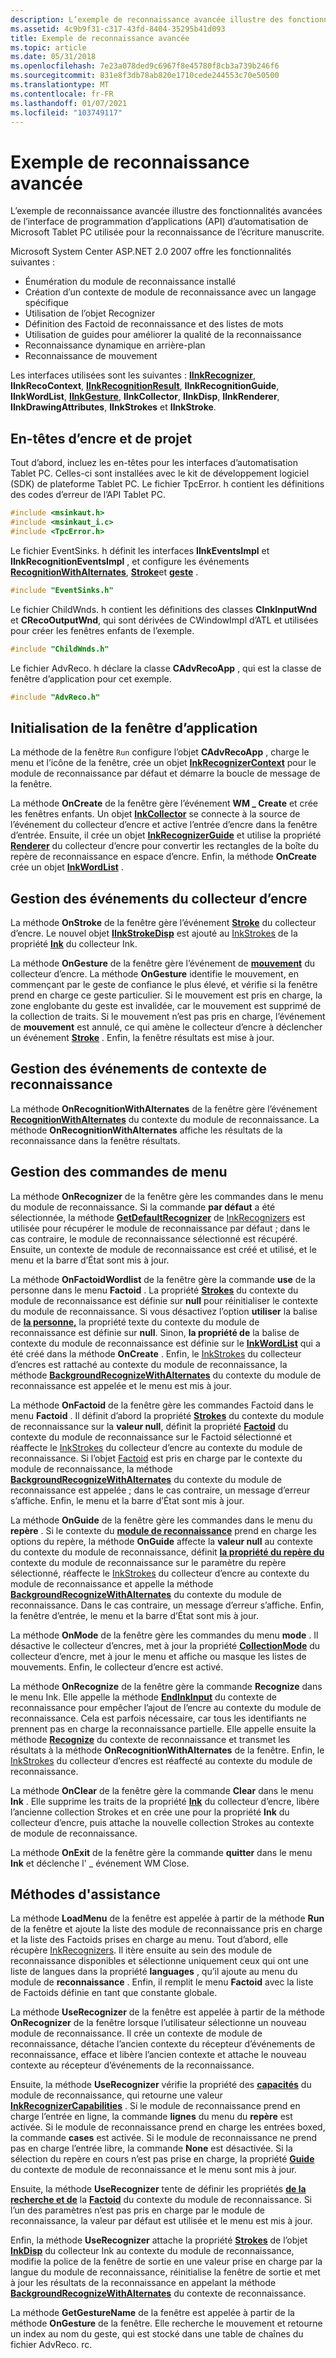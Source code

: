 ```yaml
---
description: L’exemple de reconnaissance avancée illustre des fonctionnalités avancées de l’interface de programmation d’applications (API) d’automatisation de Microsoft Tablet PC utilisée pour la reconnaissance de l’écriture manuscrite.
ms.assetid: 4c9b9f31-c317-43fd-8404-35295b41d093
title: Exemple de reconnaissance avancée
ms.topic: article
ms.date: 05/31/2018
ms.openlocfilehash: 7e23a078ded9c6967f8e45780f8cb3a739b246f6
ms.sourcegitcommit: 831e8f3db78ab820e1710cede244553c70e50500
ms.translationtype: MT
ms.contentlocale: fr-FR
ms.lasthandoff: 01/07/2021
ms.locfileid: "103749117"
---
```

# <a name="advanced-recognition-sample"></a>Exemple de reconnaissance avancée

L’exemple de reconnaissance avancée illustre des fonctionnalités avancées de l’interface de programmation d’applications (API) d’automatisation de Microsoft Tablet PC utilisée pour la reconnaissance de l’écriture manuscrite.

Microsoft System Center ASP.NET 2.0 2007 offre les fonctionnalités suivantes :

-   Énumération du module de reconnaissance installé
-   Création d’un contexte de module de reconnaissance avec un langage spécifique
-   Utilisation de l’objet Recognizer
-   Définition des Factoid de reconnaissance et des listes de mots
-   Utilisation de guides pour améliorer la qualité de la reconnaissance
-   Reconnaissance dynamique en arrière-plan
-   Reconnaissance de mouvement

Les interfaces utilisées sont les suivantes : [**IInkRecognizer**](/windows/desktop/api/msinkaut/nn-msinkaut-iinkrecognizer), **IInkRecoContext**, [**IInkRecognitionResult**](/windows/desktop/api/msinkaut/nn-msinkaut-iinkrecognitionresult), **IInkRecognitionGuide**, **IInkWordList**, [**IInkGesture**](/windows/desktop/api/msinkaut/nn-msinkaut-iinkgesture), **IInkCollector**, **IInkDisp**, **IInkRenderer**, **IInkDrawingAttributes**, **IInkStrokes** et **IInkStroke**.

## <a name="ink-and-project-headers"></a>En-têtes d’encre et de projet

Tout d’abord, incluez les en-têtes pour les interfaces d’automatisation Tablet PC. Celles-ci sont installées avec le kit de développement logiciel (SDK) de plateforme Tablet PC. Le fichier TpcError. h contient les définitions des codes d’erreur de l’API Tablet PC.


```C++
#include <msinkaut.h>
#include <msinkaut_i.c>
#include <TpcError.h>
```



Le fichier EventSinks. h définit les interfaces **IInkEventsImpl** et **IInkRecognitionEventsImpl** , et configure les événements [**RecognitionWithAlternates**](inkrecognizercontext-recognitionwithalternates.md), [**Stroke**](inkcollector-stroke.md)et [**geste**](inkcollector-gesture.md) .


```C++
#include "EventSinks.h"
```



Le fichier ChildWnds. h contient les définitions des classes **CInkInputWnd** et **CRecoOutputWnd**, qui sont dérivées de CWindowImpl d’ATL et utilisées pour créer les fenêtres enfants de l’exemple.


```C++
#include "ChildWnds.h"
```



Le fichier AdvReco. h déclare la classe **CAdvRecoApp** , qui est la classe de fenêtre d’application pour cet exemple.


```C++
#include "AdvReco.h"
```



## <a name="initializing-the-application-window"></a>Initialisation de la fenêtre d’application

La méthode de la fenêtre `Run` configure l’objet **CAdvRecoApp** , charge le menu et l’icône de la fenêtre, crée un objet [**InkRecognizerContext**](inkrecognizercontext-class.md) pour le module de reconnaissance par défaut et démarre la boucle de message de la fenêtre.

La méthode **OnCreate** de la fenêtre gère l’événement **WM \_ Create** et crée les fenêtres enfants. Un objet [**InkCollector**](inkcollector-class.md) se connecte à la source de l’événement du collecteur d’encre et active l’entrée d’encre dans la fenêtre d’entrée. Ensuite, il crée un objet [**InkRecognizerGuide**](inkrecognizerguide-class.md) et utilise la propriété [**Renderer**](/windows/desktop/api/msinkaut/nf-msinkaut-iinkcollector-get_renderer) du collecteur d’encre pour convertir les rectangles de la boîte du repère de reconnaissance en espace d’encre. Enfin, la méthode **OnCreate** crée un objet [**InkWordList**](inkwordlist-class.md) .

## <a name="handling-ink-collector-events"></a>Gestion des événements du collecteur d’encre

La méthode **OnStroke** de la fenêtre gère l’événement [**Stroke**](inkcollector-stroke.md) du collecteur d’encre. Le nouvel objet [**IInkStrokeDisp**](/windows/desktop/api/msinkaut/nn-msinkaut-iinkstrokedisp) est ajouté au [InkStrokes](/previous-versions/windows/desktop/legacy/ms703293(v=vs.85)) de la propriété [**Ink**](/windows/desktop/api/msinkaut/nf-msinkaut-iinkcollector-get_ink) du collecteur Ink.

La méthode **OnGesture** de la fenêtre gère l’événement de [**mouvement**](inkcollector-gesture.md) du collecteur d’encre. La méthode **OnGesture** identifie le mouvement, en commençant par le geste de confiance le plus élevé, et vérifie si la fenêtre prend en charge ce geste particulier. Si le mouvement est pris en charge, la zone englobante du geste est invalidée, car le mouvement est supprimé de la collection de traits. Si le mouvement n’est pas pris en charge, l’événement de **mouvement** est annulé, ce qui amène le collecteur d’encre à déclencher un événement [**Stroke**](inkcollector-stroke.md) . Enfin, la fenêtre résultats est mise à jour.

## <a name="handling-recognizer-context-events"></a>Gestion des événements de contexte de reconnaissance

La méthode **OnRecognitionWithAlternates** de la fenêtre gère l’événement [**RecognitionWithAlternates**](inkrecognizercontext-recognitionwithalternates.md) du contexte du module de reconnaissance. La méthode **OnRecognitionWithAlternates** affiche les résultats de la reconnaissance dans la fenêtre résultats.

## <a name="handling-menu-commands"></a>Gestion des commandes de menu

La méthode **OnRecognizer** de la fenêtre gère les commandes dans le menu du module de reconnaissance. Si la commande **par défaut** a été sélectionnée, la méthode [**GetDefaultRecognizer**](/windows/desktop/api/msinkaut/nf-msinkaut-iinkrecognizers-getdefaultrecognizer) de [InkRecognizers](/previous-versions/windows/desktop/legacy/ms702438(v=vs.85)) est utilisée pour récupérer le module de reconnaissance par défaut ; dans le cas contraire, le module de reconnaissance sélectionné est récupéré. Ensuite, un contexte de module de reconnaissance est créé et utilisé, et le menu et la barre d’État sont mis à jour.

La méthode **OnFactoidWordlist** de la fenêtre gère la commande **use** de la personne dans le menu **Factoid** . La propriété [**Strokes**](/windows/desktop/api/msinkaut15/nf-msinkaut15-iinkdivisionresult-get_strokes) du contexte du module de reconnaissance est définie sur **null** pour réinitialiser le contexte du module de reconnaissance. Si vous désactivez l’option **utiliser** la balise de [**la personne,**](/windows/desktop/api/msinkaut/nf-msinkaut-iinkrecognizercontext-get_wordlist) la propriété texte du contexte du module de reconnaissance est définie sur **null**. Sinon, **la propriété de** la balise de contexte du module de reconnaissance est définie sur le [**InkWordList**](inkwordlist-class.md) qui a été créé dans la méthode **OnCreate** . Enfin, le [InkStrokes](/previous-versions/windows/desktop/legacy/ms703293(v=vs.85)) du collecteur d’encres est rattaché au contexte du module de reconnaissance, la méthode [**BackgroundRecognizeWithAlternates**](/windows/desktop/api/msinkaut/nf-msinkaut-iinkrecognizercontext-backgroundrecognizewithalternates) du contexte du module de reconnaissance est appelée et le menu est mis à jour.

La méthode **OnFactoid** de la fenêtre gère les commandes Factoid dans le menu **Factoid** . Il définit d’abord la propriété [**Strokes**](/windows/desktop/api/msinkaut15/nf-msinkaut15-iinkdivisionresult-get_strokes) du contexte du module de reconnaissance sur la **valeur null**, définit la propriété [**Factoid**](/windows/desktop/api/msinkaut/nf-msinkaut-iinkrecognizercontext-get_factoid) du contexte du module de reconnaissance sur le Factoid sélectionné et réaffecte le [InkStrokes](/previous-versions/windows/desktop/legacy/ms703293(v=vs.85)) du collecteur d’encre au contexte du module de reconnaissance. Si l’objet [Factoid](factoid-constants.md) est pris en charge par le contexte du module de reconnaissance, la méthode [**BackgroundRecognizeWithAlternates**](/windows/desktop/api/msinkaut/nf-msinkaut-iinkrecognizercontext-backgroundrecognizewithalternates) du contexte du module de reconnaissance est appelée ; dans le cas contraire, un message d’erreur s’affiche. Enfin, le menu et la barre d’État sont mis à jour.

La méthode **OnGuide** de la fenêtre gère les commandes dans le menu du **repère** . Si le contexte du [**module de reconnaissance**](/windows/desktop/api/msinkaut15/nf-msinkaut15-iinkdivisionresult-get_strokes) prend en charge les options du repère, la méthode **OnGuide** affecte la **valeur null** au contexte du contexte du module de reconnaissance, définit [**la propriété du repère du**](/windows/desktop/api/msinkaut/nf-msinkaut-iinkrecognizercontext-get_guide) contexte du module de reconnaissance sur le paramètre du repère sélectionné, réaffecte le [InkStrokes](/previous-versions/windows/desktop/legacy/ms703293(v=vs.85)) du collecteur d’encre au contexte du module de reconnaissance et appelle la méthode [**BackgroundRecognizeWithAlternates**](/windows/desktop/api/msinkaut/nf-msinkaut-iinkrecognizercontext-backgroundrecognizewithalternates) du contexte du module de reconnaissance. Dans le cas contraire, un message d’erreur s’affiche. Enfin, la fenêtre d’entrée, le menu et la barre d’État sont mis à jour.

La méthode **OnMode** de la fenêtre gère les commandes du menu **mode** . Il désactive le collecteur d’encres, met à jour la propriété [**CollectionMode**](/windows/desktop/api/msinkaut/nf-msinkaut-iinkcollector-get_collectionmode) du collecteur d’encre, met à jour le menu et affiche ou masque les listes de mouvements. Enfin, le collecteur d’encre est activé.

La méthode **OnRecognize** de la fenêtre gère la commande **Recognize** dans le menu Ink. Elle appelle la méthode [**EndInkInput**](/windows/desktop/api/msinkaut/nf-msinkaut-iinkrecognizercontext-endinkinput) du contexte de reconnaissance pour empêcher l’ajout de l’encre au contexte du module de reconnaissance. Cela est parfois nécessaire, car tous les identifiants ne prennent pas en charge la reconnaissance partielle. Elle appelle ensuite la méthode [**Recognize**](/windows/desktop/api/msinkaut/nf-msinkaut-iinkrecognizercontext-recognize) du contexte de reconnaissance et transmet les résultats à la méthode **OnRecognitionWithAlternates** de la fenêtre. Enfin, le [InkStrokes](/previous-versions/windows/desktop/legacy/ms703293(v=vs.85)) du collecteur d’encres est réaffecté au contexte du module de reconnaissance.

La méthode **OnClear** de la fenêtre gère la commande **Clear** dans le menu **Ink** . Elle supprime les traits de la propriété [**Ink**](/windows/desktop/api/msinkaut/nf-msinkaut-iinkcollector-get_ink) du collecteur d’encre, libère l’ancienne collection Strokes et en crée une pour la propriété **Ink** du collecteur d’encre, puis attache la nouvelle collection Strokes au contexte de module de reconnaissance.

La méthode **OnExit** de la fenêtre gère la commande **quitter** dans le menu **Ink** et déclenche l' \_ événement WM Close.

## <a name="helper-methods"></a>Méthodes d'assistance

La méthode **LoadMenu** de la fenêtre est appelée à partir de la méthode **Run** de la fenêtre et ajoute la liste des module de reconnaissance pris en charge et la liste des Factoids prises en charge au menu. Tout d’abord, elle récupère [InkRecognizers](/previous-versions/windows/desktop/legacy/ms702438(v=vs.85)). Il itère ensuite au sein des module de reconnaissance disponibles et sélectionne uniquement ceux qui ont une liste de langues dans la propriété **languages** , qu’il ajoute au menu du module de **reconnaissance** . Enfin, il remplit le menu **Factoid** avec la liste de Factoids définie en tant que constante globale.

La méthode **UseRecognizer** de la fenêtre est appelée à partir de la méthode **OnRecognizer** de la fenêtre lorsque l’utilisateur sélectionne un nouveau module de reconnaissance. Il crée un contexte de module de reconnaissance, détache l’ancien contexte du récepteur d’événements de reconnaissance, efface et libère l’ancien contexte et attache le nouveau contexte au récepteur d’événements de la reconnaissance.

Ensuite, la méthode **UseRecognizer** vérifie la propriété des [**capacités**](/windows/desktop/api/msinkaut/nf-msinkaut-iinkrecognizer-get_capabilities) du module de reconnaissance, qui retourne une valeur [**InkRecognizerCapabilities**](/windows/desktop/api/msinkaut/ne-msinkaut-inkrecognizercapabilities) . Si le module de reconnaissance prend en charge l’entrée en ligne, la commande **lignes** du menu du **repère** est activée. Si le module de reconnaissance prend en charge les entrées boxed, la commande **cases** est activée. Si le module de reconnaissance ne prend pas en charge l’entrée libre, la commande **None** est désactivée. Si la sélection du repère en cours n’est pas prise en charge, la propriété [**Guide**](/windows/desktop/api/msinkaut/nf-msinkaut-iinkrecognizercontext-get_guide) du contexte de module de reconnaissance et le menu sont mis à jour.

Ensuite, la méthode **UseRecognizer** tente de définir les propriétés [**de la recherche et de**](/windows/desktop/api/msinkaut/nf-msinkaut-iinkrecognizercontext-get_wordlist) la [**Factoid**](/windows/desktop/api/msinkaut/nf-msinkaut-iinkrecognizercontext-get_factoid) du contexte du module de reconnaissance. Si l’un des paramètres n’est pas pris en charge par le module de reconnaissance, la valeur par défaut est utilisée et le menu est mis à jour.

Enfin, la méthode **UseRecognizer** attache la propriété [**Strokes**](/windows/desktop/api/msinkaut15/nf-msinkaut15-iinkdivisionresult-get_strokes) de l’objet [**InkDisp**](inkdisp-class.md) du collecteur Ink au contexte du module de reconnaissance, modifie la police de la fenêtre de sortie en une valeur prise en charge par la langue du module de reconnaissance, réinitialise la fenêtre de sortie et met à jour les résultats de la reconnaissance en appelant la méthode [**BackgroundRecognizeWithAlternates**](/windows/desktop/api/msinkaut/nf-msinkaut-iinkrecognizercontext-backgroundrecognizewithalternates) du contexte de reconnaissance.

La méthode **GetGestureName** de la fenêtre est appelée à partir de la méthode **OnGesture** de la fenêtre. Elle recherche le mouvement et retourne un index au nom du geste, qui est stocké dans une table de chaînes du fichier AdvReco. rc.

 

 
